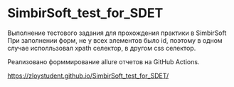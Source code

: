 # SimbirSoft_test_for_SDET
Выполнение тестового задания для прохождения практики в SimbirSoft
При заполнении форм, не у всех элементов было id, поэтому в одном случае исполльзовал xpath селектор, в другом css селектор.

Реализовано форммирование allure отчетов на GitHub Actions.

https://zloystudent.github.io/SimbirSoft_test_for_SDET/
